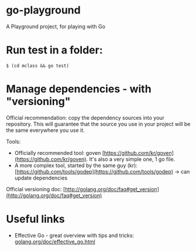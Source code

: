 go-playground
=============

A Playground project, for playing with Go


# Run test in a folder:

    $ (cd mclass && go test)

# Manage dependencies - with "versioning"

Official recommendation: copy the dependency sources into your repository. This will guarantee that the source you use in your project will be the same everywhere you use it.

Tools:

* Officially recommended tool: goven [https://github.com/kr/goven](https://github.com/kr/goven). It's also a very simple one, 1 go file.
* A more complex tool, started by the same guy (kr): [https://github.com/tools/godep](https://github.com/tools/godep) -> can update dependencies


Official versioning doc: [http://golang.org/doc/faq#get_version](http://golang.org/doc/faq#get_version)

# Useful links

* Effective Go - great overview with tips and tricks: [golang.org/doc/effective_go.html](golang.org/doc/effective_go.html)

